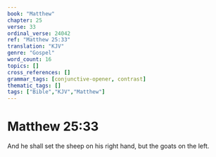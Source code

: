 ```yaml
---
book: "Matthew"
chapter: 25
verse: 33
ordinal_verse: 24042
ref: "Matthew 25:33"
translation: "KJV"
genre: "Gospel"
word_count: 16
topics: []
cross_references: []
grammar_tags: [conjunctive-opener, contrast]
thematic_tags: []
tags: ["Bible","KJV","Matthew"]
---
```


# Matthew 25:33

And he shall set the sheep on his right hand, but the goats on the left.
